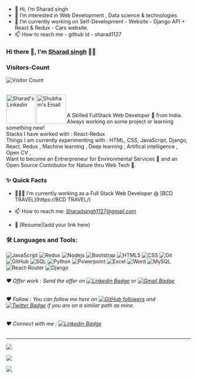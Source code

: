 * 👋 Hi, I’m Sharad singh
* 👀 I’m interested in Web Development , Data science & technologies
* 🌱 I’m currently working on Self-Development -  Website - Django API + React & Redux - Cars website.
* 📫 How to reach me - github id - sharad1127

<!---
sharad1127/sharad1127 is a ✨ special ✨ repository because its `README.md` (this file) appears on your GitHub profile.
You can click the Preview link to take a look at your changes.
--->
### Hi there 👋, I'm [Sharad singh](https://github.com/sharad1127) 👨‍💻

### Visitors-Count
![Visitor Count](https://profile-counter.glitch.me/{sharad1127}/count.svg)   

<br/>

<a href="https://www.linkedin.com/in/sharad-singh-79a994258/">
  <img align="left" alt="Sharad's Linkedin" width="80px" src="https://img.shields.io/badge/LinkedIn-0077B5?style=for-the-badge&logo=linkedin&logoColor=white" />
</a>


<a href="mailto:sharadkumar@techis.io">
  <img align="left" alt="Shubham's Email" width="80px" src="https://img.shields.io/badge/Gmail-D14836?style=for-the-badge&logo=gmail&logoColor=white" />
</a>


<br />

<br/>

<p>
A Skilled FullStack Web Developer 🚀 from India. Always working on some project or learning something new!
<br/>
Stacks I have worked with : React-Redux
<br/>  
Things I am currently experimenting with : HTML, CSS, JavaScript, Django, React, Redux , Machine learning , Deep learning , Artifical intelligence , Open CV , 
<br/>
Want to become an Entrerpreneur for Environmental Services 🌳 and an Open Source Contributor for Nature thru Web Tech 💚.
</p>


  
  
### ✨ Quick Facts

- 👨🏽‍💻 I’m currently working as a Full Stack Web Developer @ [BCD TRAVEL](https://BCD TRAVEL/)

- 📫 How to reach me: Sharadsingh1127@gmail.com
- 📝 [Resume](add your link here)

### 🛠️ Languages and Tools:

![JavaScript](https://img.shields.io/badge/JavaScript-F7DF1E?style=for-the-badge&logo=javascript&logoColor=black)
![Redux](https://img.shields.io/badge/Redux-593D88?style=for-the-badge&logo=redux&logoColor=white)
![Nodejs](https://img.shields.io/badge/Node.js-43853D?style=for-the-badge&logo=node.js&logoColor=white)
![Bootstrap](https://img.shields.io/badge/Bootstrap-563D7C?style=for-the-badge&logo=bootstrap&logoColor=white)
![HTML5](	https://img.shields.io/badge/HTML-239120?style=for-the-badge&logo=html5&logoColor=white)
![CSS](https://img.shields.io/badge/CSS-239120?&style=for-the-badge&logo=css3&logoColor=white)
![Git](https://img.shields.io/badge/-Git-black?style=flat-square&logo=git)
![GitHub](https://img.shields.io/badge/-GitHub-black?style=flat-square&logo=github)
![SQL](https://img.shields.io/badge/SQLite-07405E?style=for-the-badge&logo=sqlite&logoColor=white)
![Python](https://img.shields.io/badge/Python-3776AB?style=for-the-badge&logo=python&logoColor=white)
![Powerpoint](https://img.shields.io/badge/Microsoft_PowerPoint-B7472A?style=for-the-badge&logo=microsoft-powerpoint&logoColor=white)
![Excel](https://img.shields.io/badge/Microsoft_Excel-217346?style=for-the-badge&logo=microsoft-excel&logoColor=white)
![Word](https://img.shields.io/badge/Microsoft_Word-2B579A?style=for-the-badge&logo=microsoft-word&logoColor=white)
![MySQL](https://img.shields.io/badge/MySQL-00000F?style=for-the-badge&logo=mysql&logoColor=white)
![React-Router](https://img.shields.io/badge/React_Router-CA4245?style=for-the-badge&logo=react-router&logoColor=white)
![Django](https://img.shields.io/badge/Django-092E20?style=for-the-badge&logo=django&logoColor=white)



###### ❤️ Offer work : Send the offer on [![Linkedin Badge](https://img.shields.io/badge/-Sharad-blue?style=flat-square&logo=Linkedin&logoColor=white&link=https://www.linkedin.com/in/sharad1127/)](https://www.linkedin.com/in/sharad-singh-79a994258/) or [![Gmail Badge](https://img.shields.io/badge/-sharadkumar@techis.io-c14438?style=flat-square&logo=Gmail&logoColor=white&link=mailto:shubhams@techis.io)](mailto:Sharadsingh127@gmail.com)


###### ❤️ Follow : You can follow me here on [![GitHub followers](https://img.shields.io/github/followers/sharad?label=Follow&style=social)](https://github.com/sharad1127/?tab=follow) and [![Twitter Badge](https://img.shields.io/badge/-@Sharadsingh1127-1ca0f1?style=flat-square&labelColor=1ca0f1&logo=twitter&logoColor=white&link=https://twitter.com/)](https://twitter.com/) if you are on a similar path as mine.


###### ❤️ Connect with me : [![Linkedin Badge](https://img.shields.io/badge/-Sharad1127-blue?style=flat-square&logo=Linkedin&logoColor=white&link=https://https://www.linkedin.com/in/sharad-singh-79a994258/)](https://www.linkedin.com/in/sharad-singh-79a994258/)


----------------------------------------------------------

![](https://github-readme-stats.vercel.app/api?username=sharad1127&theme=blue-green)


![](https://github-readme-stats.vercel.app/api/top-langs/?username=sharad1127&theme=blue-green)


![](https://img.shields.io/badge/Maintained%3F-yes-green.svg)

<!---
krishnakishor13/krishnakishor13 is a ✨ special ✨ repository because its `README.md` (this file) appears on your GitHub profile.
You can click the Preview link to take a look at your changes.
--->
